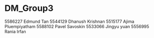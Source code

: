 # DM_Group3
5586227 Edmund Tan
5544129 Dhanush Krishnan
5515177 Ajima Pluempiyatham
5588102 Pavel Savoskin
5533066 Jingyu yuan
5556995 Rania Irfan
